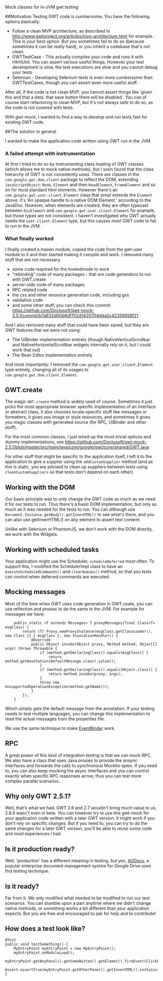 Mock classes for in-JVM gwt testing

##Motivation
Testing GWT code is cumbersome. You have the following options basically:
* Follow a clean MVP architecture, as described in http://www.gwtproject.org/articles/mvp-architecture.html for example. This is your best option. But you sometimes fail to do so (because sometimes it can be really hard), or you inherit a codebase that's not clean.
* GWTTestCase - This actually compiles your code and runs it with HtmlUnit. You can assert various useful things. However your test development is slow, the test executions are slow and you cannot debug your tests.
* Selenium - Developing Selenium tests is even more cumbersome than GWTTestCases, though you can assert even more useful stuff.

After all, if the code is not clean MVP, you cannot assert things like 'given this and that a data, that save button there will be disabled'. You can of course start refactoring to clean MVP, but it's not always safe to do so, as the code is not covered with tests.

With gwt-mock, I wanted to find a way to develop and run tests fast for existing GWT code.

##The solution in general

I wanted to make the application code written using GWT run in the JVM.

### A failed attempt with instrumentation
At first I tried to do so by instrumenting class loading of GWT classes (which allows me to mock native methods), but I soon found that the class hierarchy of GWT is not consistently used. There are classes in the ```com.google.gwt.dom.client``` package to reflect the DOM, extending ```JavaScriptObject```: ```Node```, ```Element``` and then ```HeadElement```, ```FrameElement``` and so on for most standard html elements. However there's an ```com.google.gwt.user.client.Element``` class that simpl extends the ```Element``` above, it's 'An opaque handle to a native DOM Element.' according to the JavaDoc. However, when elements are created, they are often typecast between ```DivElement``` and ```com.google.gwt.user.client.Element``` for example, but those types are not consistent. I haven't investigated why GWT actually needs the ```user.client.Element``` type, but this causes most GWT code to fail to run in the JVM.

### What finally worked
I finally created a maven module, copied the code from the gwt-user module to it and then started making it compile and work. I removed many stuff that are not necessary
* some code required for the hostedmode to work
* "rebinding" code of many packages - that are code generators to run with GWT.create
* server-side code of many packages
* RPC related code
* the css and other resource generation code, including gss
* validation code
* and some other stuff, you can check this commit: https://github.com/Doctusoft/gwt-mock-2.5.1/commit/b7a632d00b6df702d1420704dda2c42359558f21

And I also removed many stuff that could have been saved, but they are GWT features that we were not using:
* The UiBinder implementation entirely (though NativeVerticalScrollbar and NativeHorizontalScrollbar widgets internally rely on it, but I could work that out)
* The Bean Editor implementation entirely

And most importantly: I removed the ```com.google.gwt.user.client.Element``` type entirely, changing all of its usages to ```com.google.gwt.dom.client.Element```.

## GWT.create
The magic ```GWT.create``` method is widely used of course. Sometimes it just picks the most appropriate browser specific implementation of an interface or abstract class, it also chooses locale-specific stuff like messages or formatters, it gives you image or style resources, and sometimes it gives you magic classes with generated source (for RPC, UiBinder and other stuff).

For the most common classes, I just wired up the most trivial options and dummy implementations, see https://github.com/Doctusoft/gwt-mock-2.5.1/blob/master/src/main/java/com/google/gwt/core/shared/GWT.java

For other stuff that might be specific to the application itself, I left it to the application to give a supplier using the ```addCustomSupplier``` method (and as this is static, you are advised to clean up suppliers between tests using ```cleanCustomSuppliers``` so that tests don't depend on each other).

## Working with the DOM
Our basic principle was to only change the GWT code as much as we need it for our tests to run. Thus there's a basic DOM implementation, but only as much as it was needed for the tests to run. You can although use ```Document.Instance.getBody().getInnerHTML()``` to see what's there, and you can also use getInnerHTML() on any element to assert text content.

Unlike with Selenium or PhantomJS, we don't work with the DOM directly, we work with the Widgets.

## Working with scheduled tasks
Your application might use the Scheduler, ```scheduleDeferred``` most often. To support this, I modified the SchedulerImpl class to have an ```executeScheduledCommands()``` and ```clearQueues()``` method, so that you tests can control when deferred commands are executed.

## Mocking messages
Most of the time when GWT uses code generation in GWT.ceate, you can use reflection and proxies to do the same in the JVM. For example for messages we have:
```
	public static <T extends Messages> T proxyMessages(final Class<T> msgClass) {
		return (T) Proxy.newProxyInstance(msgClass.getClassLoader(), new Class [] { msgClass }, new InvocationHandler() {
			@Override
			public Object invoke(Object proxy, Method method, Object[] args) throws Throwable {
				if (method.getDeclaringClass().equals(msgClass)) {
					return method.getAnnotation(DefaultMessage.class).value();
				}
				if (method.getDeclaringClass().equals(Object.class)) {
					return method.invoke(proxy, args);
				}
				throw new UnsupportedOperationException(method.getName());
			}
		});
	}
```
Which simply gets the default message from the annotation. If your testing needs to test multiple languages, you can change this implementation to read the actual messages from the properties file.

We use the same technique to make [EventBinder](https://github.com/google/gwteventbinder) work.

## RPC
A great power of this kind of integration testing is that we can mock RPC. We also have a class that uses Java proxies to provide the ansync interfaces and forwards the calls to synchronous Mockito spies. If you need to, you can also keep mocking the async interfaces and you can control exactly when specific RPC responses arrive, thus you can test more complex parallel scenarios.

## Why only GWT 2.5.1?
Well, that's what we had. GWT 2.6 and 2.7 wouldn't bring much value to us, 2.8.0 wasn't even in beta. You can however try to use this gwt-mock for your application code written with a later GWT version. It might work if you don't rely on specific changes. But if you need to, you can try to do the same changes for a later GWT version, you'll be able to reuse some code and most experiences I had.

## Is it production ready?
Well, 'production' has a different meaning in testing, but yes, [AODocs](https://www.aodocs.com/), a popular enterprise document management system for Google Drive uses this testing technique.

## Is it ready?
Far from it. We only modified what needed to be modified to run our test scenarios. You can stumble upon a part anytime where we didn't change native methods, or something works a bit different than your application expects. But you are free and encouraged to ask for help and to contribute!

## How does a test look like?
```
@Test
public void testSomething() {
    MyEntryPoint myEntryPoint = new MyEntryPoint();
    myEntryPoint.onModuleLoad();
    myEntryPoint.getAnyPanel().getSomeButton().getElemet().fireEvent(ClickEvent.getType());
    Assert.assertTrue(myEntryPoint.getOtherPanel().getInnerHTML().contains('clicked'));
}
```
